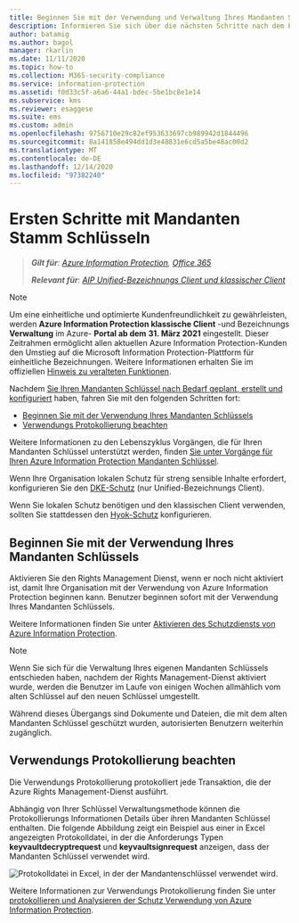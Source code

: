 ```yaml
---
title: Beginnen Sie mit der Verwendung und Verwaltung Ihres Mandanten Stamm Schlüssels.
description: Informieren Sie sich über die nächsten Schritte nach dem Planen der Stamm Schlüsselverwaltung für Mandanten, einschließlich des von Microsoft und Byok-Schutz generierten Standard Schlüssels.
author: batamig
ms.author: bagol
manager: rkarlin
ms.date: 11/11/2020
ms.topic: how-to
ms.collection: M365-security-compliance
ms.service: information-protection
ms.assetid: f0d33c5f-a6a6-44a1-bdec-5be1bc8e1e14
ms.subservice: kms
ms.reviewer: esaggese
ms.suite: ems
ms.custom: admin
ms.openlocfilehash: 9756710e29c82ef953633697cb989942d1844496
ms.sourcegitcommit: 8a141858e494dd1d3e48831e6cd5a5be48ac00d2
ms.translationtype: MT
ms.contentlocale: de-DE
ms.lasthandoff: 12/14/2020
ms.locfileid: "97382240"
---
```

# <a name="getting-started-with-tenant-root-keys"></a>Ersten Schritte mit Mandanten Stamm Schlüsseln

>***Gilt für**: [Azure Information Protection](https://azure.microsoft.com/pricing/details/information-protection), [Office 365](https://download.microsoft.com/download/E/C/F/ECF42E71-4EC0-48FF-AA00-577AC14D5B5C/Azure_Information_Protection_licensing_datasheet_EN-US.pdf)*
>
>***Relevant für**: [AIP Unified-Bezeichnungs Client und klassischer Client](faqs.md#whats-the-difference-between-the-azure-information-protection-classic-and-unified-labeling-clients)*

>[!NOTE] 
> Um eine einheitliche und optimierte Kundenfreundlichkeit zu gewährleisten, werden **Azure Information Protection klassische Client** -und Bezeichnungs **Verwaltung** im Azure- **Portal ab dem** **31. März 2021** eingestellt. Dieser Zeitrahmen ermöglicht allen aktuellen Azure Information Protection-Kunden den Umstieg auf die Microsoft Information Protection-Plattform für einheitliche Bezeichnungen. Weitere Informationen erhalten Sie im offiziellen [Hinweis zu veralteten Funktionen](https://aka.ms/aipclassicsunset).

Nachdem [Sie Ihren Mandanten Schlüssel nach Bedarf geplant, erstellt und konfiguriert](plan-implement-tenant-key.md) haben, fahren Sie mit den folgenden Schritten fort:

- [Beginnen Sie mit der Verwendung Ihres Mandanten Schlüssels](#start-using-your-tenant-key)
- [Verwendungs Protokollierung beachten](#consider-usage-logging)

Weitere Informationen zu den Lebenszyklus Vorgängen, die für Ihren Mandanten Schlüssel unterstützt werden, finden [Sie unter Vorgänge für Ihren Azure Information Protection Mandanten Schlüssel](./operations-tenant-key.md).

Wenn Ihre Organisation lokalen Schutz für streng sensible Inhalte erfordert, konfigurieren Sie den [DKE-Schutz](plan-implement-tenant-key.md#double-key-encryption-dke) (nur Unified-Bezeichnungs Client).

Wenn Sie lokalen Schutz benötigen und den klassischen Client verwenden, sollten Sie stattdessen den [Hyok-Schutz](configure-adrms-restrictions.md) konfigurieren.
 

## <a name="start-using-your-tenant-key"></a>Beginnen Sie mit der Verwendung Ihres Mandanten Schlüssels

Aktivieren Sie den Rights Management Dienst, wenn er noch nicht aktiviert ist, damit Ihre Organisation mit der Verwendung von Azure Information Protection beginnen kann. Benutzer beginnen sofort mit der Verwendung Ihres Mandanten Schlüssels.

Weitere Informationen finden Sie unter [Aktivieren des Schutzdiensts von Azure Information Protection](./activate-service.md).

> [!NOTE]
> Wenn Sie sich für die Verwaltung Ihres eigenen Mandanten Schlüssels entschieden haben, nachdem der Rights Management-Dienst aktiviert wurde, werden die Benutzer im Laufe von einigen Wochen allmählich vom alten Schlüssel auf den neuen Schlüssel umgestellt.
>
>Während dieses Übergangs sind Dokumente und Dateien, die mit dem alten Mandanten Schlüssel geschützt wurden, autorisierten Benutzern weiterhin zugänglich.

## <a name="consider-usage-logging"></a>Verwendungs Protokollierung beachten

Die Verwendungs Protokollierung protokolliert jede Transaktion, die der Azure Rights Management-Dienst ausführt.

Abhängig von Ihrer Schlüssel Verwaltungsmethode können die Protokollierungs Informationen Details über ihren Mandanten Schlüssel enthalten. Die folgende Abbildung zeigt ein Beispiel aus einer in Excel angezeigten Protokolldatei, in der die Anforderungs Typen **keyvaultdecryptrequest** und **keyvaultsignrequest** anzeigen, dass der Mandanten Schlüssel verwendet wird.
    
![Protokolldatei in Excel, in der der Mandantenschlüssel verwendet wird.](./media/RMS_Logging.png)
    
Weitere Informationen zur Verwendungs Protokollierung finden Sie unter [protokollieren und Analysieren der Schutz Verwendung von Azure Information Protection](./log-analyze-usage.md).

